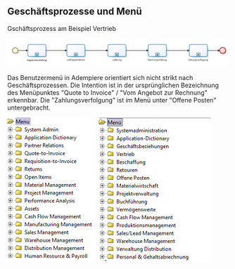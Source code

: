 ## Geschäftsprozesse und Menü

Gschäftsprozess am Beispiel Vertrieb

![](images/Process-Sales.PNG)

Das Benutzermenü in Adempiere orientiert sich nicht strikt nach Geschäftsprozessen. Die Intention ist in der ursprünglichen Bezeichnung des Menüpunktes "Quote to Invoice" / "Vom Angebot zur Rechnung" erkennbar. Die "Zahlungsverfolgung" ist im Menü unter "Offene Posten" untergebracht.

![](images/Menu-EN+DE.PNG)

